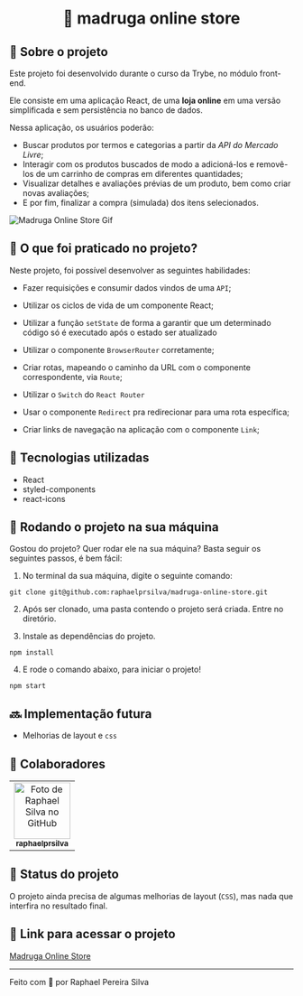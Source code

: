 <h1 align="center">🏪 madruga online store</h1>

## :memo: Sobre o projeto

Este projeto foi desenvolvido durante o curso da Trybe, no módulo front-end.

Ele consiste em uma aplicação React, de uma **loja online** em uma versão simplificada e sem persistência no banco de dados.

Nessa aplicação, os usuários poderão:
  - Buscar produtos por termos e categorias a partir da _API do Mercado Livre_;
  - Interagir com os produtos buscados de modo a adicioná-los e removê-los de um carrinho de compras em diferentes quantidades;
  - Visualizar detalhes e avaliações prévias de um produto, bem como criar novas avaliações;
  - E por fim, finalizar a compra (simulada) dos itens selecionados.

![Madruga Online Store Gif](https://media.giphy.com/media/wsKWIuaYS8WQJjChQy/giphy.gif)

## 📝 O que foi praticado no projeto?

Neste projeto, foi possível desenvolver as seguintes habilidades:

- Fazer requisições e consumir dados vindos de uma `API`;

- Utilizar os ciclos de vida de um componente React;

- Utilizar a função `setState` de forma a garantir que um determinado código só é executado após o estado ser atualizado

- Utilizar o componente `BrowserRouter` corretamente;

- Criar rotas, mapeando o caminho da URL com o componente correspondente, via `Route`;

- Utilizar o `Switch` do `React Router`

- Usar o componente `Redirect` pra redirecionar para uma rota específica;

- Criar links de navegação na aplicação com o componente `Link`;

## :wrench: Tecnologias utilizadas

- React
- styled-components
- react-icons

## :rocket: Rodando o projeto na sua máquina

Gostou do projeto? Quer rodar ele na sua máquina? Basta seguir os seguintes passos, é bem fácil:

1. No terminal da sua máquina, digite o seguinte comando:

```
git clone git@github.com:raphaelprsilva/madruga-online-store.git
```

2. Após ser clonado, uma pasta contendo o projeto será criada. Entre no diretório.

3. Instale as dependências do projeto.

```
npm install
```

4. E rode o comando abaixo, para iniciar o projeto!

```
npm start
```

## :soon: Implementação futura

- Melhorias de layout e `css`

## :handshake: Colaboradores

<table>
  <tr>
    <td align="center">
      <a href="http://github.com/raphaelprsilva">
        <img src="https://avatars.githubusercontent.com/u/50886915?s=400&u=fa3df0caab0c83b9f88678abd93e8d5a81a5cd6f&v=4" width="100px;" alt="Foto de Raphael Silva no GitHub"/><br>
        <sub>
          <b>raphaelprsilva</b>
        </sub>
      </a>
    </td>
  </tr>
</table>

## :dart: Status do projeto

O projeto ainda precisa de algumas melhorias de layout (`CSS`), mas nada que interfira no resultado final.

## 🔗 Link para acessar o projeto

<a href="http://www.madruga-store.elraphael.com.br/" target="_blank" rel="noopener">Madruga Online Store</a>

---

Feito com 💚 por Raphael Pereira Silva

